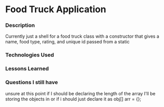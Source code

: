 # Food Truck Application 

### Description
Currently just a shell for a food truck class with a constructor that gives a name, 
food type, rating, and unique id passed from a static 

### Technologies Used

### Lessons Learned

### Questions I still have
unsure at this point if I should be declaring the length of the array I'll be storing 
the objects in or if i should just declare it as obj[] arr = {};


